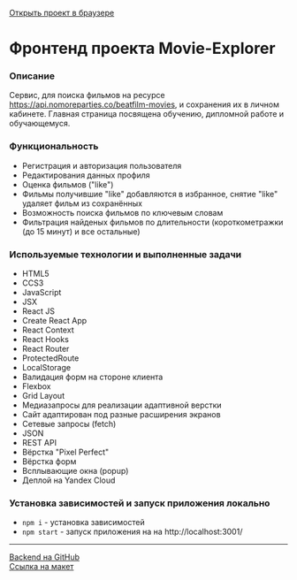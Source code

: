 [Открыть проект в браузере](https://diplom.ilin.nomoredomains.sbs "Дипломная работа")
# Фронтенд проекта Movie-Explorer  


### Описание
Сервис, для поиска фильмов на ресурсе https://api.nomoreparties.co/beatfilm-movies, и сохранения их в личном кабинете.
Главная страница посвящена обучению, дипломной работе и обучающемуся.

### Функциональность
* Регистрация и авторизация пользователя
* Редактирования данных профиля
* Оценка фильмов ("like")
* Фильмы получившие "like" добавляются в избранное, снятие "like" удаляет фильм из сохранённых
* Возможность поиска фильмов по ключевым словам
* Фильтрация найденых фильмов по длительности (короткометражки (до 15 минут) и все остальные)

### Используемые технологии и выполненные задачи
* HTML5
* CCS3
* JavaScript
* JSX
* React JS
* Create React App
* React Context
* React Hooks
* React Router
* ProtectedRoute
* LocalStorage
* Валидация форм на стороне клиента
* Flexbox
* Grid Layout
* Медиазапросы для реализации адаптивной верстки
* Сайт адаптирован под разные расширения экранов
* Сетевые запросы (fetch)
* JSON
* REST API
* Вёрстка "Pixel Perfect"
* Вёрстка форм
* Всплывающие окна (popup)
* Деплой на Yandex Cloud

### Установка зависимостей и запуск приложения локально
* `npm i` - установка зависимостей
* `npm start` - запуск приложения на на http://localhost:3001/
---
[Backend на GitHub](https://github.com/Alexandr-Ilin/movies-explorer-api)  
[Ссылка на макет](https://disk.yandex.ru/d/0YaKmi36SnKRFg)

